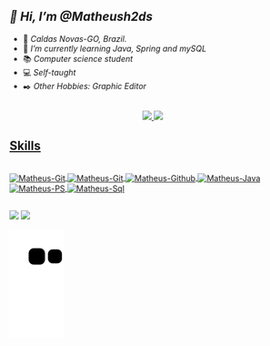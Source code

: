 ## _👋 Hi, I’m @Matheush2ds_

- 📍 _Caldas Novas-GO, Brazil._
- 🌱 _I’m currently learning Java, Spring and mySQL_
- 📚 _Computer science student_
- 💻 _Self-taught_
- ✒️ _Other Hobbies: Graphic Editor_

##

<div align="center">
  <a href="www.linkedin.com/in/matheus-henrique-459380235">
  <img height="180em" src="https://github-readme-stats.vercel.app/api?username=matheush2ds&show_icons=true&theme=dracula&include_all_commits=true&count_private=true"/>
  <img height="180em" src="https://github-readme-stats.vercel.app/api/top-langs/?username=matheush2ds&layout=compact&langs_count=7&theme=dracula"/>
</div>
  
  
  ## Skills
  <div style="display: inline_block"><br>
  <img align="center" alt="Matheus-Git" height="35" width="45" src="https://cdn.jsdelivr.net/gh/devicons/devicon/icons/vscode/vscode-original.svg"/>
  <img align="center" alt="Matheus-Git" height="35" width="45" src="https://cdn.jsdelivr.net/gh/devicons/devicon/icons/git/git-plain.svg" />
  <img align="center" alt="Matheus-Github" height="35" width="45" src="https://cdn.jsdelivr.net/gh/devicons/devicon/icons/github/github-original.svg" />
  <img align="center" alt="Matheus-Java" height="35" width="45" src="https://cdn.jsdelivr.net/gh/devicons/devicon/icons/java/java-original.svg" />
  <img align="center" alt="Matheus-PS" height="35" width="45" src="https://cdn.jsdelivr.net/gh/devicons/devicon/icons/photoshop/photoshop-plain.svg" />
  <img align="center" alt="Matheus-Sql" height="35" width="45" src="https://cdn.jsdelivr.net/gh/devicons/devicon/icons/mysql/mysql-original.svg" />
          
          
                
##
 
<div> 
    <a href = "mailto:saomatheus1223@gmail.com"><img src="https://img.shields.io/badge/-Gmail-%23333?style=for-the-badge&logo=gmail&logoColor=white" target="_blank"></a>
    <a href="https://www.linkedin.com/in/matheus-henriquedev/" target="_blank"><img src="https://img.shields.io/badge/-LinkedIn-%230077B5?style=for-the-badge&logo=linkedin&logoColor=white" target="_blank"></a> 
  
  ![Snake animation](https://github.com/matheush2ds/matheush2ds/blob/output/github-contribution-grid-snake.svg)
 
</div>
